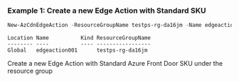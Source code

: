 ### Example 1: Create a new Edge Action with Standard SKU
```powershell
New-AzCdnEdgeAction -ResourceGroupName testps-rg-da16jm -Name edgeaction001 -Location Global -SkuName Standard_AzureFrontDoor -SkuTier Standard
```

```output
Location Name          Kind ResourceGroupName
-------- ----          ---- -----------------
Global   edgeaction001      testps-rg-da16jm
```

Create a new Edge Action with Standard Azure Front Door SKU under the resource group
